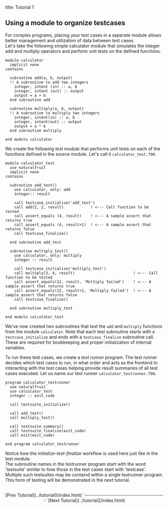 title: Tutorial 1

## Using a module to organize testcases
For complex programs, placing your test cases in a seperate module allows better management and utilization of data between test cases.  
Let's take the following simple calculator module that simulates the integer add and multiply operators and perform unit tests on the defined functions.

```Fortran
module calculator
  implicit none
contains

  subroutine add(a, b, output)
  !! A subroutine to add two integers
    integer, intent (in) :: a, b
    integer, intent (out) :: output
    output = a + b
  end subroutine add

  subroutine multiply(a, b, output)
  !! A subroutine to multiply two integers
    integer, intent(in) :: a, b
    integer, intent(out) :: output
    output = a * b
  end subroutine multiply

end module calculator
```

We create the following _test_ _module_ that performs unit tests on each of the functions defined in the source module. Let's call it `calculator_test.f90`.
```Fortran
module calculator_test
  use naturalfruit
  implicit none
contains

  subroutine add_test()
    use calculator, only: add
    integer:: result

    call testcase_initialize('add_test')
    call add(2, 2, result)            ! <--- Call function to be tested
    call assert_equals (4, result)    ! <--- A sample assert that returns true
    call assert_equals (4, result+1)  ! <--- A sample assert that returns false
    call testcase_finalize()

  end subroutine add_test

  subroutine multiply_test()
    use calculator, only: multiply
    integer :: result

    call testcase_initialize('multiply_test')
    call multiply(3, 4, result)                          ! <--- Call function to be tested
    call assert_equals(12, result, 'Multiply failed')    ! <--- A sample assert that returns true
    call assert_equals(12, result+1, 'Multiply failed')  ! <--- A sample assert that returns false
    call testcase_finalize()

  end subroutine multiply_test

end module calculator_test
```

We've now created two subroutines that test the `add` and `multiply` functions from the module `calculator`. Note that each test subroutine starts with a `testcase_initialize` and ends with a `testcase_finalize` subroutine call. These are required for bookkeeping and proper initialization of internal variables.

To run these test cases, we create a _test_ _runner_ program. The test runner decides which test cases to run, in what order and acts as the frontend to interacting with the test cases helping provide result summaries of all test cases executed. Let us name our test runner `calculator_testrunner.f90`.

```Fortran
program calculator_testrunner
  use naturalfruit
  use calculator_test
  integer :: exit_code
 
  call testsuite_initialize()

  call add_test()
  call multiply_test()

  call testsuite_summary()
  call testsuite_finalize(exit_code)
  call exit(exit_code)

end program calculator_testrunner
```

Notice how the  _initialize_-_test_-_finalize_ workflow is used here just like in the test module.  
The subroutine names in the testrunner program start with the word 'testsuite' similar to how those in the test cases start with 'testcase'. Multiple such testsuites may be containd within a single testrunner program. This form of testing will be demonstrated in the next tutorial.

</br>
<center>
[Prev Tutorial](../tutorial0/index.html)
`----------------------------------------`
[Next Tutorial](../tutorial2/index.html)
</center>
